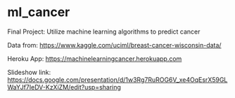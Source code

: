 # ml_cancer
Final Project: Utilize machine learning algorithms to predict cancer


Data from: https://www.kaggle.com/uciml/breast-cancer-wisconsin-data/

Heroku App: https://machinelearningcancer.herokuapp.com

Slideshow link: https://docs.google.com/presentation/d/1w3Rg7RuROG6V_xe4OqEsrX59GLWaYJf7IeDV-KzXiZM/edit?usp=sharing
